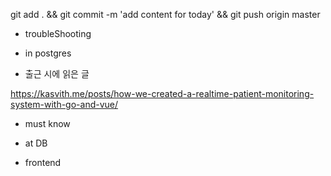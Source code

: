 


git add . && git commit -m 'add content for today' && git push origin master

- troubleShooting


- in postgres


- 출근 시에 읽은 글 

https://kasvith.me/posts/how-we-created-a-realtime-patient-monitoring-system-with-go-and-vue/

- must know 




- at DB 


- frontend


